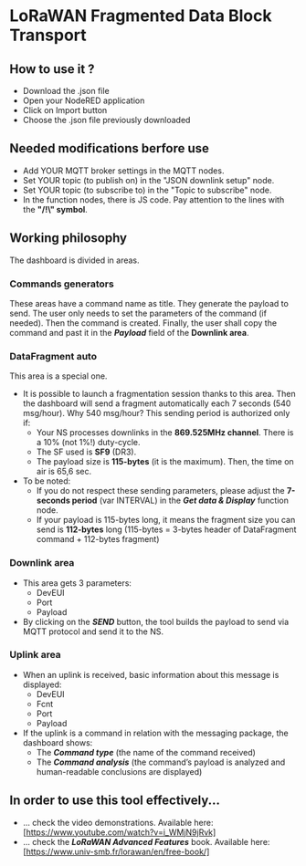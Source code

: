 # LoRaWAN Fragmented Data Block Transport

## How to use it ?
* Download the .json file
* Open your NodeRED application
* Click on Import button
* Choose the .json file previously downloaded

## Needed modifications berfore use
- Add YOUR MQTT broker settings in the MQTT nodes.
- Set YOUR topic (to publish on) in the "JSON downlink setup" node.
- Set YOUR topic (to subscribe to) in the "Topic to subscribe" node.
- In the function nodes, there is JS code. Pay attention to the lines with the **"/!\\" symbol**.

## Working philosophy

The dashboard is divided in areas.

### Commands generators
These areas have a command name as title. They generate the payload to send. The user only needs to set the parameters of the command (if needed).
Then the command is created. Finally, the user shall copy the command and past it in the _**Payload**_ field of the **Downlink area**.

### DataFragment auto
This area is a special one.
- It is possible to launch a fragmentation session thanks to this area.
Then the dashboard will send a fragment automatically each 7 seconds (540 msg/hour).
Why 540 msg/hour? This sending period is authorized only if:
  - Your NS processes downlinks in the **869.525MHz channel**. There is a 10% (not 1%!) duty-cycle.
  - The SF used is **SF9** (DR3).
  - The payload size is **115-bytes** (it is the maximum). Then, the time on air is 65,6 sec.
- To be noted:
  - If you do not respect these sending parameters, please adjust the **7-seconds period** (var INTERVAL) in the _**Get data & Display**_ function node.
  - If your payload is 115-bytes long, it means the fragment size you can send is **112-bytes** long (115-bytes = 3-bytes header of DataFragment command + 112-bytes fragment)

### Downlink area
- This area gets 3 parameters:
  - DevEUI
  - Port
  - Payload
- By clicking on the _**SEND**_ button, the tool builds the payload to send via MQTT protocol and send it to the NS.

### Uplink area
- When an uplink is received, basic information about this message is displayed:
  - DevEUI
  - Fcnt
  - Port
  - Payload
- If the uplink is a command in relation with the messaging package, the dashboard shows:
  - The _**Command type**_ (the name of the command received)
  - The _**Command analysis**_ (the command’s payload is analyzed and human-readable conclusions are displayed)


## In order to use this tool effectively...
- ... check the video demonstrations. Available here: [https://www.youtube.com/watch?v=i_WMjN9jRvk]
- ... check the **_LoRaWAN Advanced Features_** book. Available here: [https://www.univ-smb.fr/lorawan/en/free-book/]

